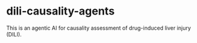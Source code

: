 # dili-causality-agents
This is an agentic AI for causality assessment of drug-induced liver injury (DILI).
